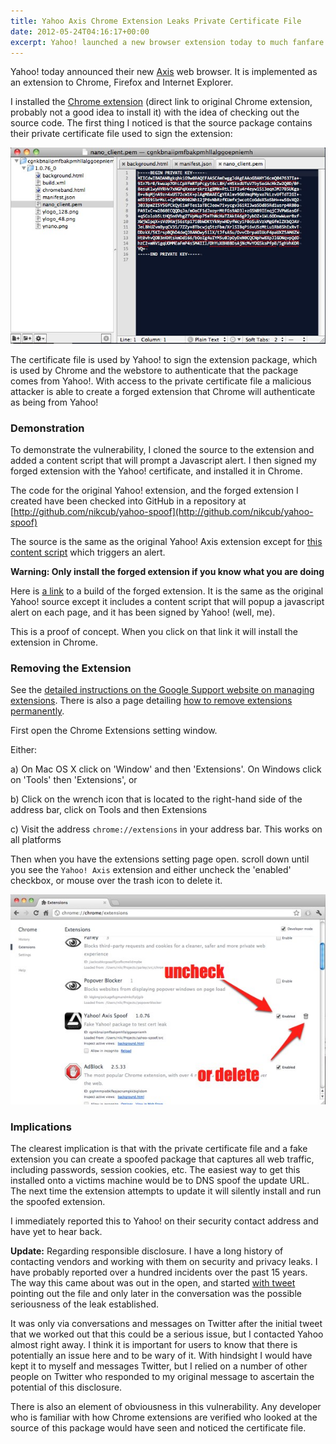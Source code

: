 ```yaml
---
title: Yahoo Axis Chrome Extension Leaks Private Certificate File
date: 2012-05-24T04:16:17+00:00
excerpt: Yahoo! launched a new browser extension today to much fanfare. I find that they leaked their private signing key.
---
```


Yahoo! today announced their new [Axis](http://axis.yahoo.com) web browser. It is implemented as an extension to Chrome, Firefox and Internet Explorer.

I installed the [Chrome extension](http://sxp.yimg.com/ei/ynano/YAxis_Chrome_v1_0_20120520.crx) (direct link to original Chrome extension, probably not a good idea to install it) with the idea of checking out the source code. The first thing I noticed is that the source package contains their private certificate file used to sign the extension:

![yahoo private key](./../assets/yahoo-private-key.jpg)

The certificate file is used by Yahoo! to sign the extension package, which is used by Chrome and the webstore to authenticate that the package comes from Yahoo!. With access to the private certificate file a malicious attacker is able to create a forged extension that Chrome will authenticate as being from Yahoo!

### Demonstration

To demonstrate the vulnerability, I cloned the source to the extension and added a content script that will prompt a Javascript alert. I then signed my forged extension with the Yahoo! certificate, and installed it in Chrome.

The code for the original Yahoo! extension, and the forged extension I created have been checked into GitHub in a repository at [http://github.com/nikcub/yahoo-spoof](http://github.com/nikcub/yahoo-spoof)

The source is the same as the original Yahoo! Axis extension except for [this content script](https://github.com/nikcub/yahoo-spoof/blob/master/src/content.js#L2) which triggers an alert.

**Warning: Only install the forged extension if you know what you are doing**

Here is [a link](https://github.com/nikcub/yahoo-spoof/raw/master/build/yahoo-spoof.crx) to a build of the forged extension. It is the same as the original Yahoo! source except it includes a content script that will popup a javascript alert on each page, and it has been signed by Yahoo! (well, me).

This is a proof of concept. When you click on that link it will install the extension in Chrome.

### Removing the Extension

See the [detailed instructions on the Google Support website on managing extensions](http://support.google.com/chrome/bin/answer.py?hl=en&amp;answer=187443). There is also a page detailing [how to remove extensions permanently](http://support.google.com/chrome/bin/answer.py?hl=en&amp;answer=113907).

First open the Chrome Extensions setting window.

Either:

a) On Mac OS X click on 'Window' and then 'Extensions'. On Windows click on 'Tools' then 'Extensions', or

b) Click on the wrench icon that is located to the right-hand side of the address bar, click on Tools and then Extensions

c) Visit the address `chrome://extensions` in your address bar. This works on all platforms

Then when you have the extensions setting page open. scroll down until you see the `Yahoo! Axis` extension and either uncheck the 'enabled' checkbox, or mouse over the trash icon to delete it.

![disable yahoo extension](./../assets/yahoo-extension-disable.jpg)

### Implications

The clearest implication is that with the private certificate file and a fake extension you can create a spoofed package that captures all web traffic, including passwords, session cookies, etc. The easiest way to get this installed onto a victims machine would be to DNS spoof the update URL. The next time the extension attempts to update it will silently install and run the spoofed extension.

I immediately reported this to Yahoo! on their security contact address and have yet to hear back.

**Update:** Regarding responsible disclosure. I have a long history of contacting vendors and working with them on security and privacy leaks. I have probably reported over a hundred incidents over the past 15 years. The way this came about was out in the open, and started [with tweet](https://twitter.com/nikcub/status/205489752684765185) pointing out the file and only later in the conversation was the possible seriousness of the leak established.

It was only via conversations and messages on Twitter after the initial tweet that we worked out that this could be a serious issue, but I contacted Yahoo almost right away. I think it is important for users to know that there is potentially an issue here and to be wary of it. With hindsight I would have kept it to myself and messages Twitter, but I relied on a number of other people on Twitter who responded to my original message to ascertain the potential of this disclosure.

There is also an element of obviousness in this vulnerability. Any developer who is familiar with how Chrome extensions are verified who looked at the source of this package would have seen and noticed the certificate file.

